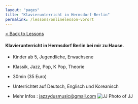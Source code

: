 ```yaml
---
layout: "pages"
title: "Klavierunterricht in Hermsdorf-Berlin"
permalink: /lessons/onlinelesson-vorort
---
```

<a href="/lessons">< Back to Lessons</a>

#### Klavierunterricht in Hermsdorf Berlin bei mir zu Hause.

- Kinder ab 5, Jugendliche, Erwachsene

- Klassik, Jazz, Pop, K Pop, Theorie

- 30min (35 Euro)

- Unterrichtet auf Deutsch, Englisch und Koreanisch

- Mehr Infos : jazzydusmusic@gmail.com
<img src="https://jjmusic-online.github.io/assets/images/kinder.JPG" alt="JJ Photo of JJ"
	title="Photo of JJ" style="min-width: 150px" />